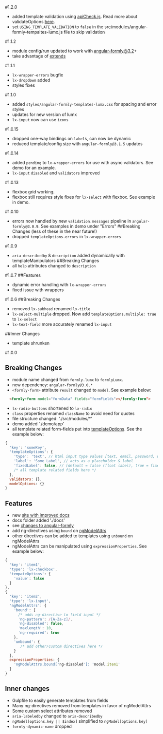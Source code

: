 #1.2.0
- added template validation using [apiCheck.js](https://github.com/kentcdodds/apiCheck.js). Read more about validateOptions [here](https://github.com/formly-js/angular-formly#validateoptions-function).
- set `USING_TEMPLATE_VALIDATION` to `false` in the src/modules/angular-formly-tempaltes-lumx.js file to skip validation

#1.1.2
- module config/run updated to work with angular-formly@3.2+
- take advantage of [extends](https://github.com/formly-js/angular-formly#extends-string)

#1.1.1
- `lx-wrapper-errors` bugfix
- `lx-dropdown` added
- styles fixes

#1.1.0
- added `styles/angular-formly-templates-lumx.css` for spacing and error styles
- updates for new version of lumx
- `lx-input` now can use `icons`

#1.0.15
- dropped one-way bindings on `label`s, can now be dynamic
- reduced template/config size with `angular-formly@3.1.5` updates

#1.0.14
- added `pending` to `lx-wrapper-errors` for use with async validators. See demo for an example.
- `lx-input` `disabled` and `validators` improved

#1.0.13
- flexbox grid working.
- flexbox still requires style fixes for `lx-select` with flexbox. See example in demo.

#1.0.10
- errors now handled by new `validation.messages` pipeline in `angular-formly@3.0.9`. See examples in demo under "Errors"
##Breaking Changes (less of these in the near future!)
- dropped `templateOptions.errors` in `lx-wrapper-errors`

#1.0.9
- `aria-describedby` & `description` added dynamically with templateManipulators
##Breaking Changes
- all `help` attributes changed to `description`

#1.0.7
##Features
- dynamic error handling with `lx-wrapper-errors`
- fixed issue with wrappers

#1.0.6
##Breaking Changes
- removed `lx-subhead` renamed `lx-title`
- `lx-select-multiple` dropped. Now add `templateOptions.multiple: true` to `lx-select`
- `lx-text-field` more accurately renamed `lx-input`

##Inner Changes
- template shrunken

#1.0.0

## Breaking Changes
- module name changed from `formly.lumx` to `formlyLumx`.
- new dependency: `angular-formly@3.0.*`
- `<formly-form>` attribute `result` changed to `model`. See example below:

```html
  <formly-form model="formData" fields="formFields"></formly-form">
```

- `lx-radio-buttons` shortened to `lx-radio`
- `class` properties renamed `className` to avoid need for quotes
- file structure changed: './src/modules/*'
- demo added './demo/app'
- all template related form-fields put into [templateOptions](https://github.com/formly-js/angular-formly#templateoptions-). See the example below:

```javascript
{
  'key': 'someKey',
  'templateOptions': {
    'type': 'text', // html input type values [text, email, password, url, number]
    'label': 'Some Label', // acts as a placeholder & label
    'fixedLabel': false, // [default = false (float label), true = fixed label]
    /* all template related fields here */
  },
  validators: {},
  modelOptions: {}
}
```

## Features
- new [site with improved docs](https://github.com/formly-js/angular-formly-templates-lumx)
- docs folder added './docs'
- see [changes to angular-formly](https://github.com/formly-js/angular-formly/blob/master/CHANGELOG.md)
- add ng-directives using `bound` on [ngModelAttrs](https://github.com/formly-js/angular-formly#ngmodelattrs-object)
- other directives can be added to templates using `unbound` on ngModelAttrs
- ngModelAttrs can be manipulated using `expressionProperties`. See example below:

```javascript
{
  'key': 'item1',
  'type': 'lx-checkbox',
  'tempateOptions': {
    'value': false
  }
},
{
  'key': 'item2',
  'type': 'lx-input',
  'ngModelAttrs': {
    'bound': {
      /* adds ng-directive to field input */
      'ng-pattern': /[A-Za-z]/,
      'ng-disabled': false,
      'maxlength': 10,
      'ng-required': true
    },
    'unbound': {
       /* add other/custom directives here */
    }
  },
  expressionProperties: {
    'ngModelAttrs.bound['ng-disabled']: 'model.item1'
  }
}
```

## Inner changes
- Gulpfile to easily generate templates from fields
- Many ng-directives removed from templates in favor of ngModelAttrs
- Some custom select attributes removed
- `aria-labeledby` changed to `aria-describedby`
- `ngModel[options.key || $index]` simplified to `ngModel[options.key]`
- `formly-dynamic-name` dropped
